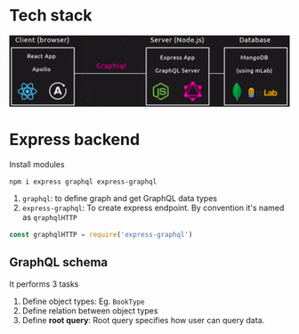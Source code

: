# Tech stack
![](images/2020-02-21-10-29-22.png)

# Express backend
Install modules
```
npm i express graphql express-graphql
```
1. ```graphql```: to define graph and get GraphQL data types
2. ```express-graphql```: To create express endpoint. By convention it's named as ```qraphqlHTTP```
```js
const graphqlHTTP = require('express-graphql')
```

## GraphQL schema
It performs 3 tasks
1. Define object types: Eg. ```BookType```
2. Define relation between object types
3. Define **root query**: Root query specifies how user can query data.

